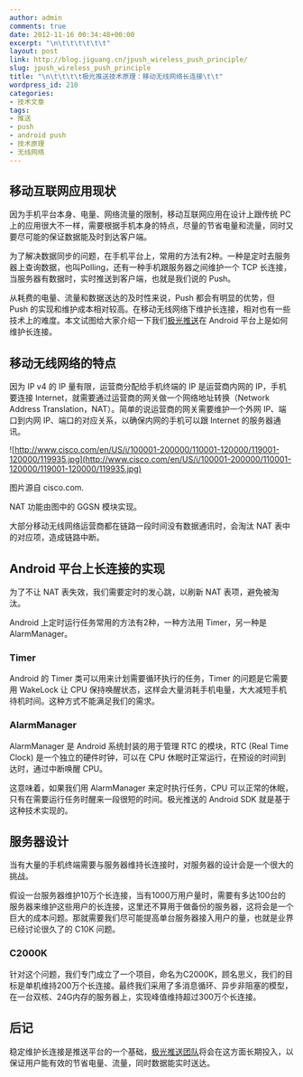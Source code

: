 ```yaml
---
author: admin
comments: true
date: 2012-11-16 00:34:48+00:00
excerpt: "\n\t\t\t\t\t\t"
layout: post
link: http://blog.jiguang.cn/jpush_wireless_push_principle/
slug: jpush_wireless_push_principle
title: "\n\t\t\t\t极光推送技术原理：移动无线网络长连接\t\t"
wordpress_id: 210
categories:
- 技术文章
tags:
- 推送
- push
- android push
- 技术原理
- 无线网络
---
```



				

## 移动互联网应用现状


因为手机平台本身、电量、网络流量的限制，移动互联网应用在设计上跟传统 PC 上的应用很大不一样，需要根据手机本身的特点，尽量的节省电量和流量，同时又要尽可能的保证数据能及时到达客户端。

为了解决数据同步的问题，在手机平台上，常用的方法有2种。一种是定时去服务器上查询数据，也叫Polling，还有一种手机跟服务器之间维护一个 TCP 长连接，当服务器有数据时，实时推送到客户端，也就是我们说的 Push。

从耗费的电量、流量和数据送达的及时性来说，Push 都会有明显的优势，但 Push 的实现和维护成本相对较高。在移动无线网络下维护长连接，相对也有一些技术上的难度。本文试图给大家介绍一下我们[极光推送](http://www.jpush.cn)在 Android 平台上是如何维护长连接。


## 移动无线网络的特点


因为 IP v4 的 IP 量有限，运营商分配给手机终端的 IP 是运营商内网的 IP，手机要连接 Internet，就需要通过运营商的网关做一个网络地址转换（Network Address Translation，NAT）。简单的说运营商的网关需要维护一个外网 IP、端口到内网 IP、端口的对应关系，以确保内网的手机可以跟 Internet 的服务器通讯。

![http://www.cisco.com/en/US/i/100001-200000/110001-120000/119001-120000/119935.jpg](http://www.cisco.com/en/US/i/100001-200000/110001-120000/119001-120000/119935.jpg)

图片源自 cisco.com. 

NAT 功能由图中的 GGSN 模块实现。

大部分移动无线网络运营商都在链路一段时间没有数据通讯时，会淘汰 NAT 表中的对应项，造成链路中断。


## Android 平台上长连接的实现


为了不让 NAT 表失效，我们需要定时的发心跳，以刷新 NAT 表项，避免被淘汰。

Android 上定时运行任务常用的方法有2种，一种方法用 Timer，另一种是AlarmManager。


### Timer


Android 的 Timer 类可以用来计划需要循环执行的任务，Timer 的问题是它需要用 WakeLock 让 CPU 保持唤醒状态，这样会大量消耗手机电量，大大减短手机待机时间。这种方式不能满足我们的需求。


### AlarmManager


AlarmManager 是 Android 系统封装的用于管理 RTC 的模块，RTC (Real Time Clock) 是一个独立的硬件时钟，可以在 CPU 休眠时正常运行，在预设的时间到达时，通过中断唤醒 CPU。

这意味着，如果我们用 AlarmManager 来定时执行任务，CPU 可以正常的休眠，只有在需要运行任务时醒来一段很短的时间。极光推送的 Android SDK 就是基于这种技术实现的。


## 服务器设计


当有大量的手机终端需要与服务器维持长连接时，对服务器的设计会是一个很大的挑战。

假设一台服务器维护10万个长连接，当有1000万用户量时，需要有多达100台的服务器来维护这些用户的长连接，这里还不算用于做备份的服务器，这将会是一个巨大的成本问题。那就需要我们尽可能提高单台服务器接入用户的量，也就是业界已经讨论很久了的 C10K 问题。


### C2000K


针对这个问题，我们专门成立了一个项目，命名为C2000K，顾名思义，我们的目标是单机维持200万个长连接。最终我们采用了多消息循环、异步非阻塞的模型，在一台双核、24G内存的服务器上，实现峰值维持超过300万个长连接。


## 后记


稳定维护长连接是推送平台的一个基础，[极光推送团队](http://blog.jpush.cn/)将会在这方面长期投入，以保证用户能有效的节省电量、流量，同时数据能实时送达。		
